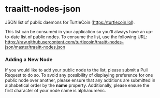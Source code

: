 # traaitt-nodes-json

JSON list of public daemons for TurtleCoin (https://turtlecoin.lol).

This list can be consumed in your application so you'll always have an up-to-date list of public nodes. To consume the list, use the following URL: https://raw.githubusercontent.com/turtlecoin/traaitt-nodes-json/master/traaitt-nodes.json

### Adding a New Node

If you would like to add your public node to the list, please submit a Pull Request to do so. To avoid any possibility of displaying preference for one public node over another, please ensure that any additions are submitted in alphabetical order by the **name** property. Additionally, please ensure the first character of your node name is alphanumeric.
